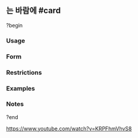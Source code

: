 ## 는 바람에 #card
?begin
### Usage

### Form
### Restrictions
### Examples
### Notes
?end


https://www.youtube.com/watch?v=KRPFhmVhvS8